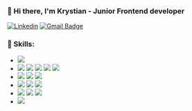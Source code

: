 ### 👋 Hi there, I'm Krystian - Junior Frontend developer

[![Linkedin](https://img.shields.io/badge/-LinkedIn-blue?style=flat-square&logo=Linkedin&logoColor=white&link=https://www.linkedin.com/in/olaf-sulich/)](https://www.linkedin.com/in/krystian-ka%C5%82wik-a2201b178/)
[![Gmail Badge](https://img.shields.io/badge/-Gmail-c14438?style=flat-square&logo=Gmail&logoColor=white&link=mailto:olafsulich@gmail.com)](mailto:ambitious156288@gmail.com)
<br />

### 🔧 Skills:

- <img src="https://img.shields.io/badge/-HTML5-E34F26?style=flat-square&logo=html5&logoColor=white" />

- <img src="https://img.shields.io/badge/-CSS3-1572B6?style=flat-square&logo=css3" />

  <img src="https://img.shields.io/badge/-Sass-black?style=flat-square&logo=Sass&logoColor=pink" />

  <img src="https://img.shields.io/badge/Material--UI-0081CB?style=for-the-badge&logo=material-ui&logoColor=white" />

  <img src="https://img.shields.io/badge/Bootstrap-563D7C?style=for-the-badge&logo=bootstrap&logoColor=white" />

  <img src="https://img.shields.io/badge/-StyledComponents-black?style=flat-square&logo=Styled-Components" />

- <img src="https://img.shields.io/badge/-JavaScript-black?style=flat-square&logo=javascript" />

  <img src="https://img.shields.io/badge/-React-black?style=flat-square&logo=react" />

  <img src="https://img.shields.io/badge/-Redux-black?style=flat-square&logo=Redux&logoColor=pink" />

- <img src="https://img.shields.io/badge/-Node.js-green?style=flat-square&logo=Node.js" />

  <img src="https://img.shields.io/badge/Express.js-000000?style=for-the-badge&logo=express&logoColor=white" />

  <img src="https://img.shields.io/badge/MongoDB-4EA94B?style=for-the-badge&logo=mongodb&logoColor=white" />

- <img src="https://img.shields.io/badge/-Git-black?style=flat-square&logo=git" />

  <img src="https://img.shields.io/badge/-Eslint-purple?style=flat-square&logo=Eslint&logoColor=white" />

  <img src="https://img.shields.io/badge/-Prettier-black?style=flat-square&logo=Prettier&logoColor=white" />

- <img src="https://img.shields.io/badge/-Wordpress-black?style=flat-square&logo=wordpress" />
